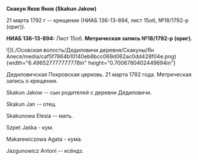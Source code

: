 **Скакун Яков Янов (Skakun Jakow)**

21 марта 1792 г -- крещение (НИАБ 136-13-894, лист 15об, №18/1792-р
(ориг)).

**НИАБ 136-13-894:** Лист 15об. **Метрическая запись №18/1792-р
(ориг).**

![](./Осовская волость/Дедиловичи деревня/Скакуны/Ян Алеся/media/caf5f7864b10140eb6bcc069d062ac0dd428f04e.png){width="6.496527777777778in"
height="0.7006780402449694in"}

Дедиловичская Покровская церковь. 21 марта 1792 года. Метрическая запись
о крещении.

Skakun Jakow -- сын родителей с деревни Дедиловичи.

Skakun Jan -- отец.

Skakunowa Elesia -- мать.

Szpet Jaśka - кум.

Makarewiczowa Agata - кума.

Jazgunowicz Antoni -- ксёндз.
